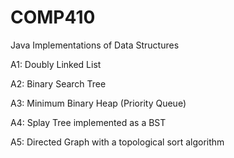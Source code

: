 # COMP410
Java Implementations of Data Structures

A1: Doubly Linked List

A2: Binary Search Tree

A3: Minimum Binary Heap (Priority Queue)

A4: Splay Tree implemented as a BST

A5: Directed Graph with a topological sort algorithm 

